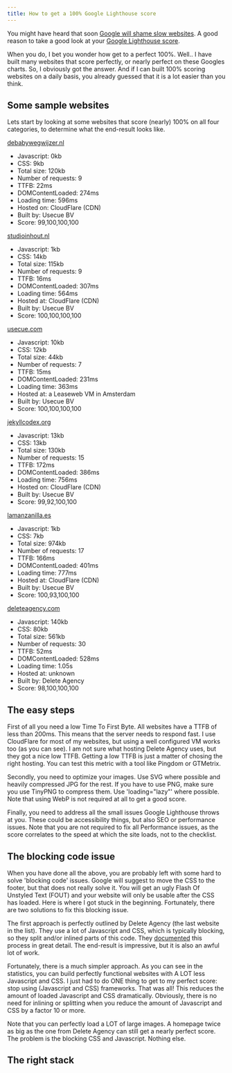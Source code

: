 ```yaml
---
title: How to get a 100% Google Lighthouse score
---
```


You might have heard that soon [Google will shame slow websites](/blog/google-will-shame-slow-websites). A good reason to take a good look at your [Google Lighthouse score](/blog/google-lighthouse-score). 

When you do, I bet you wonder how get to a perfect 100%. Well.. I have built many websites that score perfectly, or nearly perfect on these Googles charts. So, I obviously got the answer. And if I can built 100% scoring websites on a daily basis, you already guessed that it is a lot easier than you think.

## Some sample websites

Lets start by looking at some websites that score (nearly) 100% on all four categories, to determine what the end-result looks like.

[debabywegwijzer.nl](https://www.debabywegwijzer.nl/)

- Javascript: 0kb
- CSS: 9kb
- Total size: 120kb
- Number of requests: 9
- TTFB: 22ms
- DOMContentLoaded: 274ms
- Loading time: 596ms
- Hosted on: CloudFlare (CDN)
- Built by: Usecue BV
- Score: 99,100,100,100

[studioinhout.nl](https://www.studioinhout.nl/)

- Javascript: 1kb
- CSS: 14kb
- Total size: 115kb
- Number of requests: 9
- TTFB: 16ms
- DOMContentLoaded: 307ms
- Loading time: 564ms
- Hosted at: CloudFlare (CDN)
- Built by: Usecue BV
- Score: 100,100,100,100

[usecue.com](https://www.usecue.com/)

- Javascript: 10kb
- CSS: 12kb
- Total size: 44kb
- Number of requests: 7
- TTFB: 15ms
- DOMContentLoaded: 231ms
- Loading time: 363ms
- Hosted at: a Leaseweb VM in Amsterdam
- Built by: Usecue BV
- Score: 100,100,100,100

[jekyllcodex.org](https://jekyllcodex.org/)

- Javascript: 13kb
- CSS: 13kb
- Total size: 130kb
- Number of requests: 15
- TTFB: 172ms
- DOMContentLoaded: 386ms
- Loading time: 756ms
- Hosted on: CloudFlare (CDN)
- Built by: Usecue BV
- Score: 99,92,100,100

[lamanzanilla.es](https://lamanzanilla.es/)

- Javascript: 1kb
- CSS: 7kb
- Total size: 974kb
- Number of requests: 17
- TTFB: 166ms
- DOMContentLoaded: 401ms
- Loading time: 777ms
- Hosted at: CloudFlare (CDN)
- Built by: Usecue BV
- Score: 100,93,100,100

[deleteagency.com](https://www.deleteagency.com/)

- Javascript: 140kb
- CSS: 80kb
- Total size: 561kb
- Number of requests: 30
- TTFB: 52ms
- DOMContentLoaded: 528ms
- Loading time: 1.05s
- Hosted at: unknown
- Built by: Delete Agency
- Score: 98,100,100,100

## The easy steps

First of all you need a low Time To First Byte. All websites have a TTFB of less than 200ms. This means that the server needs to respond fast. I use CloudFlare for most of my websites, but using a well configured VM works too (as you can see). I am not sure what hosting Delete Agency uses, but they got a nice low TTFB. Getting a low TTFB is just a matter of chosing the right hosting. You can test this metric with a tool like Pingdom or GTMetrix.

Secondly, you need to optimize your images. Use SVG where possible and heavily compressed JPG for the rest. If you have to use PNG, make sure you use TinyPNG to compress them. Use 'loading="lazy"' where possible. Note that using WebP is not required at all to get a good score.

Finally, you need to address all the small issues Google Lighthouse throws at you. These could be accessibility things, but also SEO or performance issues. Note that you are not required to fix all Performance issues, as the score correlates to the speed at which the site loads, not to the checklist.

## The blocking code issue

When you have done all the above, you are probably left with some hard to solve 'blocking code' issues. Google will suggest to move the CSS to the footer, but that does not really solve it. You will get an ugly Flash Of Unstyled Text (FOUT) and your website will only be usable after the CSS has loaded. Here is where I got stuck in the beginning. Fortunately, there are two solutions to fix this blocking issue.

The first approach is perfectly outlined by Delete Agency (the last website in the list). They use a lot of Javascript and CSS, which is typically blocking, so they split and/or inlined parts of this code. They [documented](https://www.deleteagency.com/blog/how-to-get-a-100-percents-lighthouse-performance-score) this process in great detail. The end-result is impressive, but it is also an awful lot of work.

Fortunately, there is a much simpler approach. As you can see in the statistics, you can build perfectly functional websites with A LOT less Javascript and CSS. I just had to do ONE thing to get to my perfect score: stop using (Javascript and CSS) frameworks. That was all! This reduces the amount of loaded Javascript and CSS dramatically. Obviously, there is no need for inlining or splitting when you reduce the amount of Javascript and CSS by a factor 10 or more. 

Note that you can perfectly load a LOT of large images. A homepage twice as big as the one from Delete Agency can still get a nearly perfect score. The problem is the blocking CSS and Javascript. Nothing else.

## The right stack

